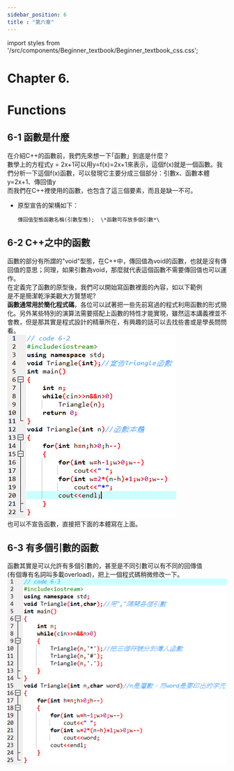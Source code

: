 ```yaml
---
sidebar_position: 6
title : "第六章"
---
```

import styles from '/src/components/Beginner_textbook/Beginner_textbook_css.css';

# <span class="chapter_title">Chapter 6. </span>
# <span class="chapter_subtitle"> Functions </span>

## 6-1 函數是什麼

在介紹C++的函數前，我們先來想一下｢函數」到底是什麼？   
數學上的方程式y \= 2x+1可以用y=f(x)=2x+1來表示，這個f(x)就是一個函數。我們分析一下這個f(x)函數，可以發現它主要分成三個部分：引數x、函數本體 y=2x+1、傳回值y   
而我們在C++裡使用的函數，也包含了這三個要素，而且是缺一不可。

- 原型宣告的架構如下：
    ```
    傳回值型態函數名稱(引數型態);  \*函數可存放多個引數*\
    ```
## 6-2 C++之中的函數  
函數的部分有所謂的"void"型態，在C++中，傳回值為void的函數，也就是沒有傳回值的意思；同理，如果引數為void，那麼就代表這個函數不需要傳回值也可以運作。  
在定義完了函數的原型後，我們可以開始寫函數裡面的內容，如以下範例  
是不是簡潔乾淨美觀大方賢慧呢?  
**函數通常用於簡化程式碼**，各位可以試著把一些先前寫過的程式利用函數的形式簡化。另外某些特別的演算法需要搭配上函數的特性才能實現，雖然這本講義裡並不會教，但是那其實是程式設計的精華所在，有興趣的話可以去找些書或是學長問問看。  
![](/img/Beginner_textbook_pic/image60.png)  
也可以不宣告函數，直接把下面的本體寫在上面。
## 6-3 有多個引數的函數  
函數其實是可以允許有多個引數的，甚至是不同引數可以有不同的回傳值  
(有個專有名詞叫多載overload)，把上一個程式碼稍微修改一下。
![](/img/Beginner_textbook_pic/image59.png)  